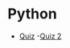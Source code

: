 # Python

- [Quiz](https://github.com/fahadraisfahad/Notes/blob/main/Programming/Python/Quiz.jpeg)
-[Quiz 2](https://github.com/fahadraisfahad/Notes/blob/main/Programming/Python/WhatsApp%20Image%202023-05-07%20at%205.40.38%20PM.jpeg)

